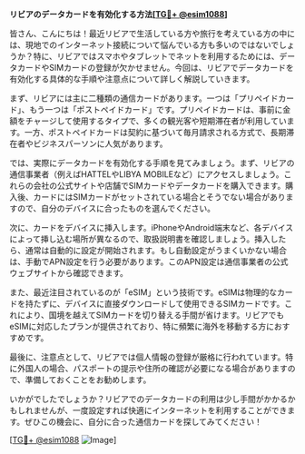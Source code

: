 **リビアのデータカードを有効化する方法[[TG💪+ @esim1088](https://t.me/s/esim1088)]**

皆さん、こんにちは！最近リビアで生活している方や旅行を考えている方の中には、現地でのインターネット接続について悩んでいる方も多いのではないでしょうか？特に、リビアではスマホやタブレットでネットを利用するためには、データカードやSIMカードの登録が欠かせません。今回は、リビアでデータカードを有効化する具体的な手順や注意点について詳しく解説していきます。

まず、リビアには主に二種類の通信カードがあります。一つは「プリペイドカード」、もう一つは「ポストペイドカード」です。プリペイドカードは、事前に金額をチャージして使用するタイプで、多くの観光客や短期滞在者が利用しています。一方、ポストペイドカードは契約に基づいて毎月請求される方式で、長期滞在者やビジネスパーソンに人気があります。

では、実際にデータカードを有効化する手順を見てみましょう。まず、リビアの通信事業者（例えばHATTELやLIBYA MOBILEなど）にアクセスしましょう。これらの会社の公式サイトや店舗でSIMカードやデータカードを購入できます。購入後、カードにはSIMカードがセットされている場合とそうでない場合がありますので、自分のデバイスに合ったものを選んでください。

次に、カードをデバイスに挿入します。iPhoneやAndroid端末など、各デバイスによって挿し込む場所が異なるので、取扱説明書を確認しましょう。挿入したら、通常は自動的に設定が開始されます。もし自動設定がうまくいかない場合は、手動でAPN設定を行う必要があります。このAPN設定は通信事業者の公式ウェブサイトから確認できます。

また、最近注目されているのが「eSIM」という技術です。eSIMは物理的なカードを持たずに、デバイスに直接ダウンロードして使用できるSIMカードです。これにより、国境を越えてSIMカードを切り替える手間が省けます。リビアでもeSIMに対応したプランが提供されており、特に頻繁に海外を移動する方におすすめです。

最後に、注意点として、リビアでは個人情報の登録が厳格に行われています。特に外国人の場合、パスポートの提示や住所の確認が必要になる場合がありますので、準備しておくことをお勧めします。

いかがでしたでしょうか？リビアでのデータカードの利用は少し手間がかかるかもしれませんが、一度設定すれば快適にインターネットを利用することができます。ぜひこの機会に、自分に合った通信カードを探してみてください！

[[TG💪+ @esim1088](https://t.me/s/esim1088) ![Image](https://i.postimg.cc/Y0z9fWf4/image.png)]